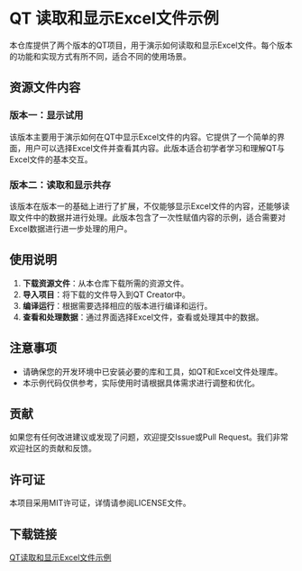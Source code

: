 # QT 读取和显示Excel文件示例

本仓库提供了两个版本的QT项目，用于演示如何读取和显示Excel文件。每个版本的功能和实现方式有所不同，适合不同的使用场景。

## 资源文件内容

### 版本一：显示试用

该版本主要用于演示如何在QT中显示Excel文件的内容。它提供了一个简单的界面，用户可以选择Excel文件并查看其内容。此版本适合初学者学习和理解QT与Excel文件的基本交互。

### 版本二：读取和显示共存

该版本在版本一的基础上进行了扩展，不仅能够显示Excel文件的内容，还能够读取文件中的数据并进行处理。此版本包含了一次性赋值内容的示例，适合需要对Excel数据进行进一步处理的用户。

## 使用说明

1. **下载资源文件**：从本仓库下载所需的资源文件。
2. **导入项目**：将下载的文件导入到QT Creator中。
3. **编译运行**：根据需要选择相应的版本进行编译和运行。
4. **查看和处理数据**：通过界面选择Excel文件，查看或处理其中的数据。

## 注意事项

- 请确保您的开发环境中已安装必要的库和工具，如QT和Excel文件处理库。
- 本示例代码仅供参考，实际使用时请根据具体需求进行调整和优化。

## 贡献

如果您有任何改进建议或发现了问题，欢迎提交Issue或Pull Request。我们非常欢迎社区的贡献和反馈。

## 许可证

本项目采用MIT许可证，详情请参阅LICENSE文件。

## 下载链接

[QT读取和显示Excel文件示例](https://pan.quark.cn/s/7e8ba58c039b)